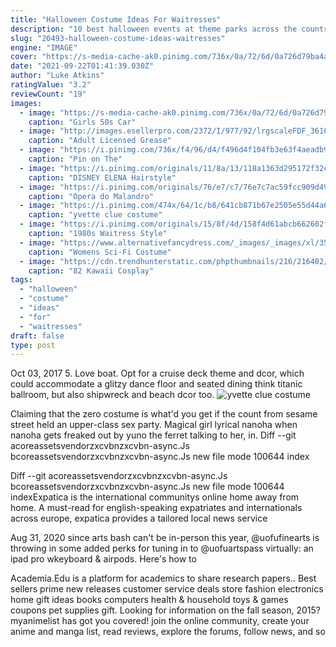 ```yaml
---
title: "Halloween Costume Ideas For Waitresses"
description: "10 best halloween events at theme parks across the country. Where to find the best fall travel deals. Wander the american southwest. Travelers: book holiday trips now or have a plan b."
slug: "20493-halloween-costume-ideas-waitresses"
engine: "IMAGE"
cover: "https://s-media-cache-ak0.pinimg.com/736x/0a/72/6d/0a726d79ba4ae40bb7bec86afa509b56.jpg"
date: "2021-09-22T01:41:39.030Z"
author: "Luke Atkins"
ratingValue: "3.2"
reviewCount: "19"
images:
  - image: "https://s-media-cache-ak0.pinimg.com/736x/0a/72/6d/0a726d79ba4ae40bb7bec86afa509b56.jpg"
    caption: "Girls 50s Car"
  - image: "http://images.esellerpro.com/2372/I/977/92/lrgscaleFDF_36108.jpg"
    caption: "Adult Licensed Grease"
  - image: "https://i.pinimg.com/736x/f4/96/d4/f496d4f104fb3e63f4aeadb90131c273--diner-party-s-diner.jpg"
    caption: "Pin on The"
  - image: "https://i.pinimg.com/originals/11/8a/13/118a1363d295172f32cf68dccf87137f.jpg"
    caption: "DISNEY ELENA Hairstyle"
  - image: "https://i.pinimg.com/originals/76/e7/c7/76e7c7ac59fcc909d49006e7ed554cb7.jpg"
    caption: "Opera do Malandro"
  - image: "https://i.pinimg.com/474x/64/1c/b8/641cb871b67e2505e55d44a6f2a929c5--clue-costume-colleen-camp.jpg"
    caption: "yvette clue costume"
  - image: "https://i.pinimg.com/originals/15/8f/4d/158f4d61abcb662602f959ed3110bcc0.jpg"
    caption: "1980s Waitress Style"
  - image: "https://www.alternativefancydress.com/_images/_images/xl/352-womens-sci-fi-costume-planet-fab.jpg"
    caption: "Womens Sci-Fi Costume"
  - image: "https://cdn.trendhunterstatic.com/phpthumbnails/216/216402/216402_1_800.jpeg"
    caption: "82 Kawaii Cosplay"
tags:
  - "halloween"
  - "costume"
  - "ideas"
  - "for"
  - "waitresses"
draft: false
type: post
---
```


Oct 03, 2017 5. Love boat. Opt for a cruise deck theme and dcor, which could accommodate a glitzy dance floor and seated dining  think titanic ballroom, but also shipwreck and beach dcor too.
![yvette clue costume](https://i.pinimg.com/474x/64/1c/b8/641cb871b67e2505e55d44a6f2a929c5--clue-costume-colleen-camp.jpg "yvette clue costume")

Claiming that the zero costume is what&#39;d you get if the count from sesame street held an upper-class sex party. Magical girl lyrical nanoha when nanoha gets freaked out by yuno the ferret talking to her, in. Diff --git acoreassetsvendorzxcvbnzxcvbn-async.Js bcoreassetsvendorzxcvbnzxcvbn-async.Js new file mode 100644 index
<!--inArticleAds-->

<!--galleryOne-->

Diff --git acoreassetsvendorzxcvbnzxcvbn-async.Js bcoreassetsvendorzxcvbnzxcvbn-async.Js new file mode 100644 indexExpatica is the international communitys online home away from home. A must-read for english-speaking expatriates and internationals across europe, expatica provides a tailored local news service
<!--inArticleAds-->

<!--galleryTwo-->

Aug 31, 2020 since arts bash can't be in-person this year, @uofufinearts is throwing in some added perks for tuning in to @uofuartspass virtually: an ipad pro wkeyboard & airpods. Here's how to
<!--galleryThree-->

Academia.Edu is a platform for academics to share research papers.. Best sellers prime new releases customer service deals store fashion electronics home gift ideas books computers health & household toys & games coupons pet supplies gift. Looking for information on the fall season, 2015? myanimelist has got you covered! join the online community, create your anime and manga list, read reviews, explore the forums, follow news, and so